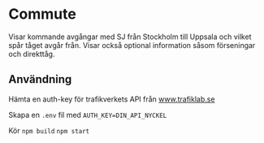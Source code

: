 # Commute

Visar kommande avgångar med SJ från Stockholm till Uppsala och vilket spår tåget avgår från. Visar också optional information såsom förseningar och direkttåg.

## Användning

Hämta en auth-key för trafikverkets API från www.trafiklab.se

Skapa en `.env` fil med `AUTH_KEY=DIN_API_NYCKEL`

Kör `npm build` `npm start`
